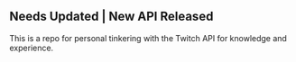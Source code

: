 ## Needs Updated | New API Released 
This is a repo for personal tinkering with the Twitch API for knowledge and experience.

